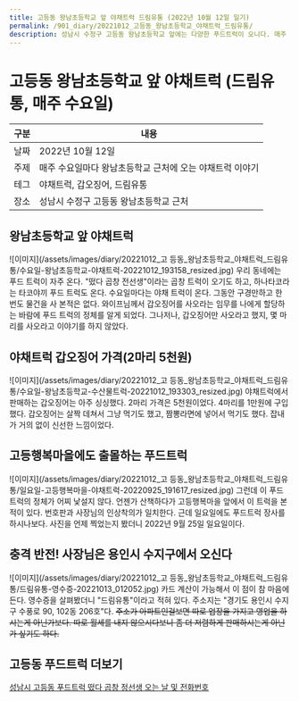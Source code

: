 ```yaml
---
title: 고등동 왕남초등학교 앞 야채트럭 드림유통 (2022년 10월 12일 일기)
permalink: /901_diary/20221012_고등동_왕남초등학교_야채트럭_드림유통/
description: 성남시 수정구 고등동 왕남초등학교 앞에는 다양한 푸드트럭이 오니다. 매주 수요일마다 오는 야채트럭에서 갑오징어를 구입한 일상을 기록합니다. 
---
```



고등동 왕남초등학교 앞 야채트럭 (드림유통, 매주 수요일)
===


|구분|내용|
|---|---|
|날짜|2022년 10월 12일|
|주제|매주 수요일마다 왕남초등학교 근처에 오는 야채트럭 이야기|
|테그|야채트럭, 갑오징어, 드림유통|
|장소|성남시 수정구 고등동 왕남초등학교 근처|


왕남초등학교 앞 야채트럭
---


![이미지](/assets/images/diary/20221012_고
등동_왕남초등학교_야채트럭_드림유통/수요일-왕남초등학교-야채트럭-20221012_193158_resized.jpg)
우리 동네에는 푸드 트럭이 자주 온다. "떴다 곱창 전선생"이라는 곱창 트럭이 오기도 하고, 하나타코라는 타코야끼 푸드 트럭도 온다. 수요일마다는 야채 트럭이 온다. 
그동안 구경만하고 한 번도 물건을 사 본적은 없다. 와이프님께서 갑오징어를 사오라는 임무를 나에게 할당하는 바람에 푸드 트럭의 정체를 알게 되었다. 
그나저나, 갑오징어만 사오라고 했지, 몇 마리를 사오라고 이야기를 하지 않았다. 


야채트럭 갑오징어 가격(2마리 5천원)
---
![이미지](/assets/images/diary/20221012_고
등동_왕남초등학교_야채트럭_드림유통/수요일-왕남초등학교-수산물트럭-20221012_193303_resized.jpg)
야채트럭에서 판매하는 갑오징어는 아주 싱싱했다. 2마리 가격은 5천원이었다. 4마리를 1만원에 구입했다. 
갑오징어는 살짝 데쳐서 그냥 먹기도 했고, 짬뽕라면에 넣어서 먹기도 했다. 
잡내가 거의 없이 신선한 느낌이었다. 


고등행복마을에도 출몰하는 푸드트럭
---
![이미지](/assets/images/diary/20221012_고
등동_왕남초등학교_야채트럭_드림유통/일요일-고등행복마을-야채트럭-20220925_191617_resized.jpg)
그런데 이 푸드트럭의 정체가 어찌 낯설지 않다. 언젠가 산책하다가 고등행복마을 앞에서 이 트럭을 본 적이 있다. 
번호판과 사장님의 인상착의가 일치한다. 근데 일요일에도 푸드트럭 장사를 하시나보다. 사진을 언제 찍었는지 봤더니 2022년 9월 25일 일요일이다. 


충격 반전! 사장님은 용인시 수지구에서 오신다
---
![이미지](/assets/images/diary/20221012_고
등동_왕남초등학교_야채트럭_드림유통/드림유통-영수증-20221013_012052.jpg)
카드 계산이 가능해서 이 점이 참 마음에 든다. 
영수증을 살펴봤더니 "드림유통"이라고 적혀 있다. 
주소지는 "경기도 용인시 수지구 수풍로 90, 102동 206호"다. 
~~주소가 아파트인걸보면 따로 업장을 가지고 영업을 하시는게 아닌가보다. 
따로 월세를 내지 않으시다보니 좀 더 저렴하게 판매하시는게 아닌가 싶기도 하다.~~


고등동 푸드트럭 더보기
---
[성남시 고등동 푸드트럭 떴다 곱창 정선생 오는 날 및 전화번호](https://worldclassproduct.tistory.com/entry/%EC%84%B1%EB%82%A8%EC%8B%9C-%EA%B3%A0%EB%93%B1%EB%8F%99-%ED%91%B8%EB%93%9C%ED%8A%B8%EB%9F%AD-%E3%80%8A%EB%96%B4%EB%8B%A4-%EA%B3%B1%EC%B0%BD-%EC%A0%95%EC%84%A0%EC%83%9D%E3%80%8B%EC%98%A4%EB%8A%94%EB%82%A0-%EB%B0%8F-%EC%A0%84%ED%99%94%EB%B2%88%ED%98%B8)


